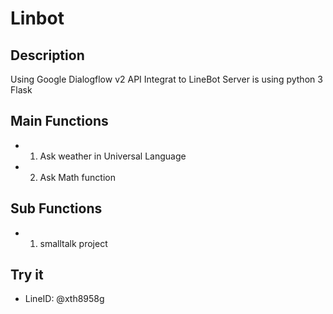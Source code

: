 # Linbot
## Description
Using Google Dialogflow v2 API Integrat to LineBot
Server is using python 3 Flask
## Main Functions
- 1. Ask weather in Universal Language
- 2. Ask Math function
## Sub Functions
- 1. smalltalk project
## Try it
- LineID: @xth8958g
